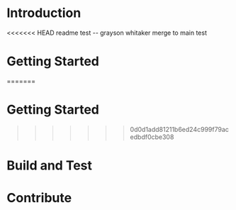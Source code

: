 # Introduction 
<<<<<<< HEAD
readme test -- grayson whitaker
merge to main test

# Getting Started

=======


# Getting Started
>>>>>>> 0d0d1add81211b6ed24c999f79acedbdf0cbe308

# Build and Test


# Contribute
